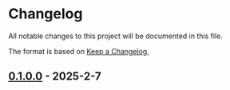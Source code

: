 # Changelog

All notable changes to this project will be documented in this file.

The format is based on [Keep a Changelog](https://keepachangelog.com/en/1.0.0/),

## [0.1.0.0](https://github.com/matthunz/aztecs/compare/aztecs-asset-v0.1.0.0) - 2025-2-7
